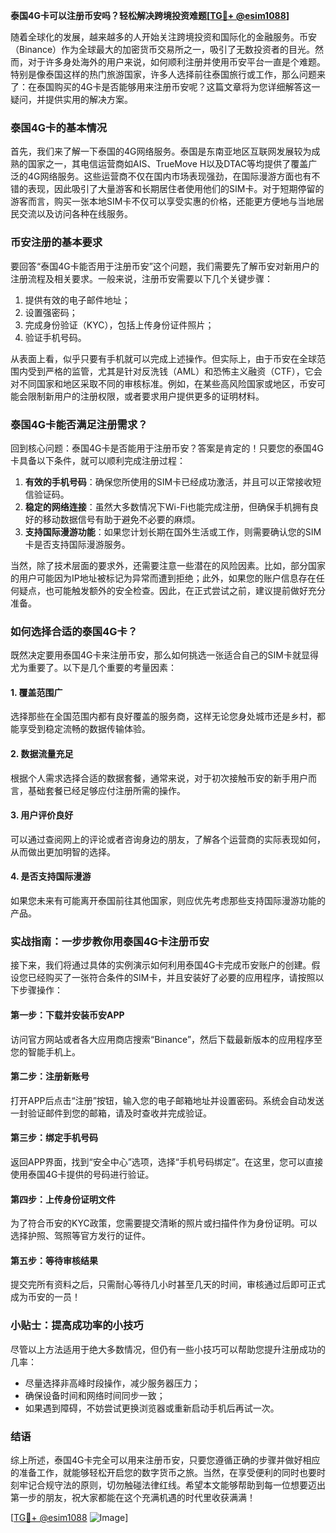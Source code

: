 **泰国4G卡可以注册币安吗？轻松解决跨境投资难题[[TG💪+ @esim1088](https://t.me/s/esim1088)]**

随着全球化的发展，越来越多的人开始关注跨境投资和国际化的金融服务。币安（Binance）作为全球最大的加密货币交易所之一，吸引了无数投资者的目光。然而，对于许多身处海外的用户来说，如何顺利注册并使用币安平台一直是个难题。特别是像泰国这样的热门旅游国家，许多人选择前往泰国旅行或工作，那么问题来了：在泰国购买的4G卡是否能够用来注册币安呢？这篇文章将为您详细解答这一疑问，并提供实用的解决方案。

### 泰国4G卡的基本情况

首先，我们来了解一下泰国的4G网络服务。泰国是东南亚地区互联网发展较为成熟的国家之一，其电信运营商如AIS、TrueMove H以及DTAC等均提供了覆盖广泛的4G网络服务。这些运营商不仅在国内市场表现强劲，在国际漫游方面也有不错的表现，因此吸引了大量游客和长期居住者使用他们的SIM卡。对于短期停留的游客而言，购买一张本地SIM卡不仅可以享受实惠的价格，还能更方便地与当地居民交流以及访问各种在线服务。

### 币安注册的基本要求

要回答“泰国4G卡能否用于注册币安”这个问题，我们需要先了解币安对新用户的注册流程及相关要求。一般来说，注册币安需要以下几个关键步骤：
1. 提供有效的电子邮件地址；
2. 设置强密码；
3. 完成身份验证（KYC），包括上传身份证件照片；
4. 验证手机号码。

从表面上看，似乎只要有手机就可以完成上述操作。但实际上，由于币安在全球范围内受到严格的监管，尤其是针对反洗钱（AML）和恐怖主义融资（CTF），它会对不同国家和地区采取不同的审核标准。例如，在某些高风险国家或地区，币安可能会限制新用户的注册权限，或者要求用户提供更多的证明材料。

### 泰国4G卡能否满足注册需求？

回到核心问题：泰国4G卡是否能用于注册币安？答案是肯定的！只要您的泰国4G卡具备以下条件，就可以顺利完成注册过程：
1. **有效的手机号码**：确保您所使用的SIM卡已经成功激活，并且可以正常接收短信验证码。
2. **稳定的网络连接**：虽然大多数情况下Wi-Fi也能完成注册，但确保手机拥有良好的移动数据信号有助于避免不必要的麻烦。
3. **支持国际漫游功能**：如果您计划长期在国外生活或工作，则需要确认您的SIM卡是否支持国际漫游服务。

当然，除了技术层面的要求外，还需要注意一些潜在的风险因素。比如，部分国家的用户可能因为IP地址被标记为异常而遭到拒绝；此外，如果您的账户信息存在任何疑点，也可能触发额外的安全检查。因此，在正式尝试之前，建议提前做好充分准备。

### 如何选择合适的泰国4G卡？

既然决定要用泰国4G卡来注册币安，那么如何挑选一张适合自己的SIM卡就显得尤为重要了。以下是几个重要的考量因素：

#### 1. 覆盖范围广
选择那些在全国范围内都有良好覆盖的服务商，这样无论您身处城市还是乡村，都能享受到稳定流畅的数据传输体验。

#### 2. 数据流量充足
根据个人需求选择合适的数据套餐，通常来说，对于初次接触币安的新手用户而言，基础套餐已经足够应付注册所需的操作。

#### 3. 用户评价良好
可以通过查阅网上的评论或者咨询身边的朋友，了解各个运营商的实际表现如何，从而做出更加明智的选择。

#### 4. 是否支持国际漫游
如果您未来有可能离开泰国前往其他国家，则应优先考虑那些支持国际漫游功能的产品。

### 实战指南：一步步教你用泰国4G卡注册币安

接下来，我们将通过具体的实例演示如何利用泰国4G卡完成币安账户的创建。假设您已经购买了一张符合条件的SIM卡，并且安装好了必要的应用程序，请按照以下步骤操作：

#### 第一步：下载并安装币安APP
访问官方网站或者各大应用商店搜索“Binance”，然后下载最新版本的应用程序至您的智能手机上。

#### 第二步：注册新账号
打开APP后点击“注册”按钮，输入您的电子邮箱地址并设置密码。系统会自动发送一封验证邮件到您的邮箱，请及时查收并完成验证。

#### 第三步：绑定手机号码
返回APP界面，找到“安全中心”选项，选择“手机号码绑定”。在这里，您可以直接使用泰国4G卡提供的号码进行验证。

#### 第四步：上传身份证明文件
为了符合币安的KYC政策，您需要提交清晰的照片或扫描件作为身份证明。可以选择护照、驾照等官方发行的证件。

#### 第五步：等待审核结果
提交完所有资料之后，只需耐心等待几小时甚至几天的时间，审核通过后即可正式成为币安的一员！

### 小贴士：提高成功率的小技巧

尽管以上方法适用于绝大多数情况，但仍有一些小技巧可以帮助您提升注册成功的几率：

- 尽量选择非高峰时段操作，减少服务器压力；
- 确保设备时间和网络时间同步一致；
- 如果遇到障碍，不妨尝试更换浏览器或重新启动手机后再试一次。

### 结语

综上所述，泰国4G卡完全可以用来注册币安，只要您遵循正确的步骤并做好相应的准备工作，就能够轻松开启您的数字货币之旅。当然，在享受便利的同时也要时刻牢记合规守法的原则，切勿触碰法律红线。希望本文能够帮助到每一位想要迈出第一步的朋友，祝大家都能在这个充满机遇的时代里收获满满！

[[TG💪+ @esim1088](https://t.me/s/esim1088) ![Image](https://i.postimg.cc/4NQfJmqS/Snipaste-2025-05-13-00-14-12.png)]